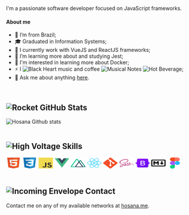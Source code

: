 <!-- <p align="center"><img width="200px" src="https://github.com/hosanabarcelos/hosanabarcelos/blob/master/images/my-readme-banner.svg" /></p> -->
<!-- <img src="https://raw.githubusercontent.com/Tarikul-Islam-Anik/Animated-Fluent-Emojis/master/Emojis/Smilies/Alien.png" alt="Alien" width="20" height="20" /> -->

<!-- ## [![Typing SVG](https://readme-typing-svg.demolab.com?font=Montserrat&weight=500&size=14&duration=3000&pause=300&color=FFFFFF&multiline=true&width=435&lines=Hello!+I'm+Hosana;I+work+with+software+development.+)](https://github.com/hosanabarcelos) <img src="https://raw.githubusercontent.com/Tarikul-Islam-Anik/Animated-Fluent-Emojis/master/Emojis/Smilies/Alien%20Monster.png" alt="Alien Monster" width="45" height="45" /> -->

<br />

I'm a passionate software developer focused on JavaScript frameworks. 

#### About me 

- 📍 I’m from Brazil;
- 🎓 Graduated in Information Systems;
- 💼 I currently work with VueJS and ReactJS frameworks;
- 🌱 I’m learning more about and studying Jest;
- 🔎 I'm interested in learning more about Docker;
- ⚡️  I <img src="https://raw.githubusercontent.com/Tarikul-Islam-Anik/Animated-Fluent-Emojis/master/Emojis/Smilies/Black%20Heart.png" alt="Black Heart" width="18" height="18" /> music and coffee <img src="https://raw.githubusercontent.com/Tarikul-Islam-Anik/Animated-Fluent-Emojis/master/Emojis/Objects/Musical%20Notes.png" alt="Musical Notes" width="18" height="18" /> <img src="https://raw.githubusercontent.com/Tarikul-Islam-Anik/Animated-Fluent-Emojis/master/Emojis/Food/Hot%20Beverage.png" alt="Hot Beverage" width="18" height="18" />;
- 💬  Ask me about anything [here](https://t.me/hosanabarcelos).

<div>
  
<br>  

## <img src="https://raw.githubusercontent.com/Tarikul-Islam-Anik/Animated-Fluent-Emojis/master/Emojis/Travel%20and%20places/Rocket.png" alt="Rocket" width="25" height="25" /> GitHub Stats

<img width="420px" src="https://github-readme-stats.vercel.app/api?username=hosanabarcelos&show_icons=true&hide_title=true&icon_color=fe3e91&theme=transparent&text_color=F2F2F2&hide_border=true&title_color=ebecf0&include_all_commits=true" alt="Hosana Github stats" /> 
<!-- <img width="420px" src="https://streak-stats.demolab.com?user=hosanabarcelos&theme=dark&hide_border=true&fire=8D00DA&sideNums=F2F2F2&sideLabels=FF007F&ring=8D00DA&currStreakNum=F2F2F2&currStreakLabel=FF007F&dates=F2F2F2&background=011627" alt="Hosana Github stats" /> -->

</div>

<br>

## <img src="https://raw.githubusercontent.com/Tarikul-Islam-Anik/Animated-Fluent-Emojis/master/Emojis/Travel%20and%20places/High%20Voltage.png" alt="High Voltage" width="25" height="25" /> Skills

<div>
  <img width="40" height="30" src="https://raw.githubusercontent.com/devicons/devicon/master/icons/html5/html5-original.svg" alt="html">
  <img width="40" height="30" src="https://raw.githubusercontent.com/devicons/devicon/master/icons/css3/css3-original.svg" alt="css">
  <img width="40" height="30" src="https://raw.githubusercontent.com/devicons/devicon/master/icons/javascript/javascript-original.svg" alt="javascript">
  <img width="40" height="30" src="https://raw.githubusercontent.com/devicons/devicon/master/icons/vuejs/vuejs-original.svg" alt="vuejs">
   <img width="40" height="30" src="https://raw.githubusercontent.com/devicons/devicon/master/icons/nuxtjs/nuxtjs-original.svg" alt="nuxtjs">
  <img width="40" height="30" src="https://raw.githubusercontent.com/devicons/devicon/master/icons/react/react-original.svg" alt="react">
   <img width="40" height="30" src="https://raw.githubusercontent.com/devicons/devicon/master/icons/git/git-original.svg" alt="git">
  <img width="40" height="30" src="https://raw.githubusercontent.com/devicons/devicon/master/icons/sass/sass-original.svg" alt="sass">
  <img width="40" height="30" src="https://raw.githubusercontent.com/devicons/devicon/master/icons/bootstrap/bootstrap-original.svg" alt="bootstrap">
  <img width="40" height="30" src="https://raw.githubusercontent.com/devicons/devicon/master/icons/markdown/markdown-original.svg" alt="markdown">
  <img width="40" height="30" src="https://raw.githubusercontent.com/devicons/devicon/master/icons/figma/figma-original.svg" alt="figma">
</div>

<br>

## <img src="https://raw.githubusercontent.com/Tarikul-Islam-Anik/Animated-Fluent-Emojis/master/Emojis/Objects/Incoming%20Envelope.png" alt="Incoming Envelope" width="25" height="25" /> Contact

Contact me on any of my available networks at [hosana.me](https://www.hosana.me/).
<!-- <div> 
 <a href="https://www.linkedin.com/in/hosana-barcelos-8206731a1/" target="_blank"><img src="https://img.shields.io/badge/Linkedin-011627?style=for-the-badge&logo=linkedin&logoColor=0a66c2" /></a>
   <a href="https://medium.com/@hosanabarcelos" target="_blank"><img src="https://img.shields.io/badge/Medium-011627?style=for-the-badge&logo=medium&logoColor=FFFFFF" /></a>
 <a href="https://t.me/hosanabarcelos" target="_blank"><img src="https://img.shields.io/badge/Telegram-011627?style=for-the-badge&logo=telegram&logoColor=2481cc" /></a>
 <a href="https://www.behance.net/hosanabarcelos" target="_blank"><img src="https://img.shields.io/badge/Behance-011627?style=for-the-badge&logo=behance&logoColor=003ecb" /></a>
  <a href="mailto:hosanabarcelosdeveloper@gmail.com" target="_blank"><img src="https://img.shields.io/badge/Gmail-011627?style=for-the-badge&logo=gmail&logoColor=ea4f42" /></a>
</div> -->

